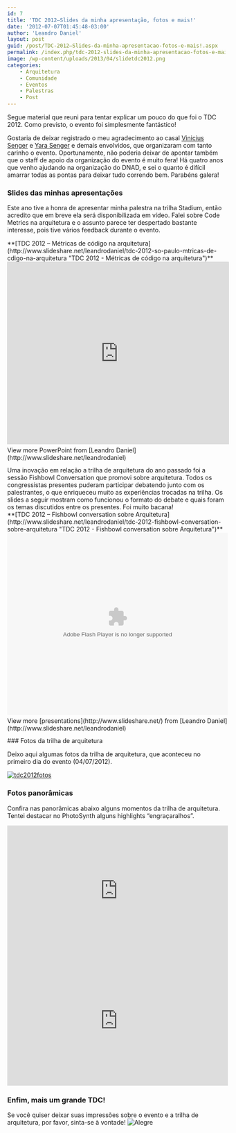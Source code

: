 ```yaml
---
id: 7
title: 'TDC 2012–Slides da minha apresentação, fotos e mais!'
date: '2012-07-07T01:45:48-03:00'
author: 'Leandro Daniel'
layout: post
guid: /post/TDC-2012–Slides-da-minha-apresentacao-fotos-e-mais!.aspx
permalink: /index.php/tdc-2012-slides-da-minha-apresentacao-fotos-e-mais/
image: /wp-content/uploads/2013/04/slidetdc2012.png
categories:
    - Arquitetura
    - Comunidade
    - Eventos
    - Palestras
    - Post
---
```


Segue material que reuni para tentar explicar um pouco do que foi o TDC 2012. Como previsto, o evento foi simplesmente fantástico!

Gostaria de deixar registrado o meu agradecimento ao casal [Vinicius Senger](http://twitter.com/vsenger) e [Yara Senger](http://twitter.com/yarasenger) e demais envolvidos, que organizaram com tanto carinho o evento. Oportunamente, não poderia deixar de apontar também que o staff de apoio da organização do evento é muito fera! Há quatro anos que venho ajudando na organização do DNAD, e sei o quanto é difícil amarrar todas as pontas para deixar tudo correndo bem. Parabéns galera!

### Slides das minhas apresentações

Este ano tive a honra de apresentar minha palestra na trilha Stadium, então acredito que em breve ela será disponibilizada em vídeo. Falei sobre Code Metrics na arquitetura e o assunto parece ter despertado bastante interesse, pois tive vários feedback durante o evento.

<div id="__ss_13553652" style="width: 510px;">**[TDC 2012 – Métricas de código na arquitetura](http://www.slideshare.net/leandrodaniel/tdc-2012-so-paulo-mtricas-de-cdigo-na-arquitetura "TDC 2012 - Métricas de código na arquitetura")** <iframe allowfullscreen="allowfullscreen" frameborder="0" height="420" loading="lazy" marginheight="0" marginwidth="0" scrolling="no" src="http://www.slideshare.net/slideshow/embed_code/13553652" style="border-bottom: #ccc 0px solid; border-left: #ccc 1px solid; border-top: #ccc 1px solid; border-right: #ccc 1px solid;" width="510"></iframe><div style="padding-bottom: 12px; padding-left: 0px; padding-right: 0px; padding-top: 5px;">View more PowerPoint from [Leandro Daniel](http://www.slideshare.net/leandrodaniel)</div></div>Uma inovação em relação a trilha de arquitetura do ano passado foi a sessão Fishbowl Conversation que promovi sobre arquitetura. Todos os congressistas presentes puderam participar debatendo junto com os palestrantes, o que enriqueceu muito as experiências trocadas na trilha. Os slides a seguir mostram como funcionou o formato do debate e quais foram os temas discutidos entre os presentes. Foi muito bacana!

<div id="__ss_13571502" style="width: 510px;">**[TDC 2012 – Fishbowl conversation sobre Arquitetura](http://www.slideshare.net/leandrodaniel/tdc-2012-fishbowl-conversation-sobre-arquitetura "TDC 2012 - Fishbowl conversation sobre Arquitetura")** <object classid="clsid:d27cdb6e-ae6d-11cf-96b8-444553540000" codebase="http://download.macromedia.com/pub/shockwave/cabs/flash/swflash.cab#version=6,0,40,0" height="420" id="__sse13571502" width="510"><param name="allowFullScreen" value="true"></param><param name="allowScriptAccess" value="always"></param><param name="wmode" value="transparent"></param><param name="src" value="http://static.slidesharecdn.com/swf/ssplayer2.swf?doc=tdc2012-leandrodaniel-fishbowl-120707130707-phpapp01&startSlide=3&stripped_title=tdc-2012-fishbowl-conversation-sobre-arquitetura&userName=leandrodaniel"></param><param name="allowscriptaccess" value="always"></param><param name="allowfullscreen" value="true"></param><embed allowfullscreen="true" allowscriptaccess="always" height="420" id="__sse13571502" src="http://static.slidesharecdn.com/swf/ssplayer2.swf?doc=tdc2012-leandrodaniel-fishbowl-120707130707-phpapp01&startSlide=3&stripped_title=tdc-2012-fishbowl-conversation-sobre-arquitetura&userName=leandrodaniel" type="application/x-shockwave-flash" width="510" wmode="transparent"></embed></object><div style="padding-bottom: 12px; padding-left: 0px; padding-right: 0px; padding-top: 5px;">View more [presentations](http://www.slideshare.net/) from [Leandro Daniel](http://www.slideshare.net/leandrodaniel)</div></div>### Fotos da trilha de arquitetura

Deixo aqui algumas fotos da trilha de arquitetura, que aconteceu no primeiro dia do evento (04/07/2012).

[![tdc2012fotos](http://leandrodaniel.com/pics/tdc2012fotos_3.png "tdc2012fotos")](https://skydrive.live.com/redir?resid=682BB4ABC622D264!1149&amp;authkey=!AHfQ8XgVNHCWALw)

### Fotos panorâmicas

Confira nas panorâmicas abaixo alguns momentos da trilha de arquitetura. Tentei destacar no PhotoSynth alguns highlights “engraçaralhos”.

<iframe frameborder="0" height="300" loading="lazy" src="http://photosynth.net/embed.aspx?cid=5b3f4612-e56f-45a7-9eed-f3de87c02205&delayLoad=true&slideShowPlaying=false" width="510"></iframe>  
<iframe frameborder="0" height="300" loading="lazy" src="http://photosynth.net/embed.aspx?cid=0a81b167-7354-48ea-9a0b-0a726684d264&delayLoad=true&slideShowPlaying=false" width="510"></iframe>

### Enfim, mais um grande TDC!

Se você quiser deixar suas impressões sobre o evento e a trilha de arquitetura, por favor, sinta-se à vontade! ![Alegre](http://leandrodaniel.com/pics/wlEmoticon-smile_11.png)